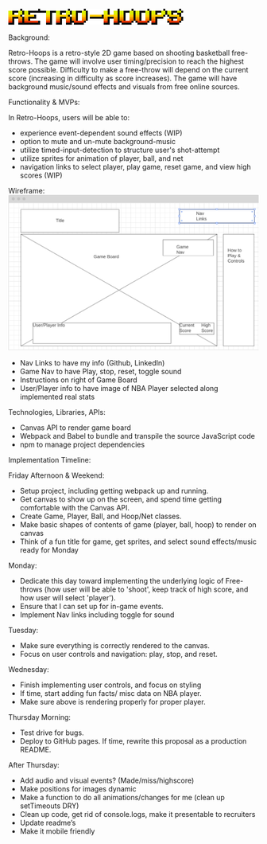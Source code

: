 ![Title](/images/title_header.png)

Background:

Retro-Hoops is a retro-style 2D game based on shooting basketball free-throws. The game will involve user timing/precision to reach the highest score possible. Difficulty to make a free-throw will depend on the current score (increasing in difficulty as score increases). The game will have background music/sound effects and visuals from free online sources.


Functionality & MVPs:

In Retro-Hoops, users will be able to:
- experience event-dependent sound effects (WIP)
- option to mute and un-mute background-music
- utilize timed-input-detection to structure user's shot-attempt
- utilize sprites for animation of player, ball, and net
- navigation links to select player, play game, reset game, and view high scores (WIP)

<!-- In addition, this project will include:

- An About modal describing the background and rules of the game
- A production README -->

Wireframe: 
![Wireframe](/images/js_wireframe.png )

- Nav Links to have my info (Github, LinkedIn)
- Game Nav to have Play, stop, reset, toggle sound
- Instructions on right of Game Board
- User/Player info to have image of NBA Player selected along implemented real stats



Technologies, Libraries, APIs:
- Canvas API to render game board
- Webpack and Babel to bundle and transpile the source JavaScript code 
- npm to manage project dependencies

Implementation Timeline:

Friday Afternoon & Weekend: 
* Setup project, including getting webpack up and running. 
* Get canvas to show up on the screen, and spend time getting comfortable with the Canvas API. 
* Create Game, Player, Ball, and Hoop/Net classes. 
* Make basic shapes of contents of game (player, ball, hoop) to render on canvas
* Think of a fun title for game, get sprites, and select sound effects/music ready for Monday

Monday: 
* Dedicate this day toward implementing the underlying logic of Free-throws (how user will be able to 'shoot', keep track of high score, and how user will select 'player'). 
* Ensure that I can set up for in-game events.
* Implement Nav links including toggle for sound

Tuesday: 
* Make sure everything is correctly rendered to the canvas. 
* Focus on user controls and navigation: play, stop, and reset.

Wednesday: 
* Finish implementing user controls, and focus on styling
* If time, start adding fun facts/ misc data on NBA player.
* Make sure above is rendering properly for proper player.

Thursday Morning: 
* Test drive for bugs.
* Deploy to GitHub pages. If time, rewrite this proposal as a production README.

After Thursday:
* Add audio and visual events? (Made/miss/highscore)
* Make positions for images dynamic
* Make a function to do all animations/changes for me (clean up setTimeouts DRY)
* Clean up code, get rid of console.logs, make it presentable to recruiters
* Update readme’s
* Make it mobile friendly
